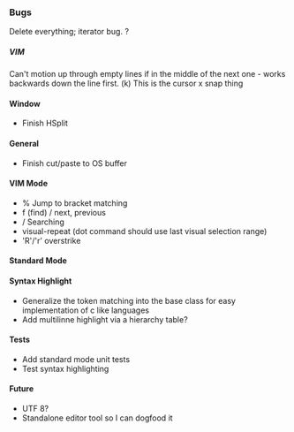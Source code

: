 ### Bugs
Delete everything; iterator bug. ?

##### VIM
Can't motion up through empty lines if in the middle of the next one - works backwards down the line first. (k)  This is the cursor x snap thing 

#### Window
- Finish HSplit 

#### General
- Finish cut/paste to OS buffer

#### VIM Mode
- % Jump to bracket matching
- f (find) / next, previous
- / Searching
- visual-repeat (dot command should use last visual selection range)
- 'R'/'r' overstrike

#### Standard Mode

#### Syntax Highlight
- Generalize the token matching into the base class for easy 
implementation of c like languages
- Add multilinne highlight via a hierarchy table?

#### Tests
- Add standard mode unit tests
- Test syntax highlighting

#### Future
- UTF 8?
- Standalone editor tool so I can dogfood it